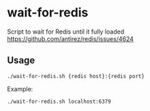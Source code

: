 # wait-for-redis
Script to wait for Redis until it fully loaded https://github.com/antirez/redis/issues/4624

## Usage
```
./wait-for-redis.sh {redis host}:{redis port}
```

Example:
```
./wait-for-redis.sh localhost:6379
```
